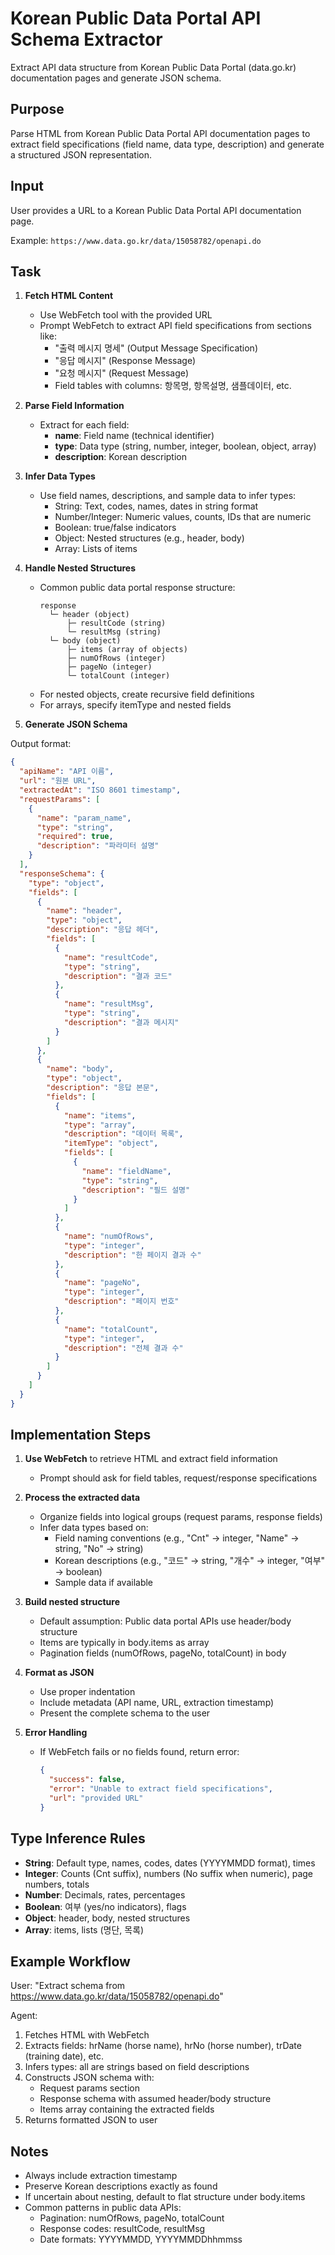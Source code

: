 # Korean Public Data Portal API Schema Extractor

Extract API data structure from Korean Public Data Portal (data.go.kr) documentation pages and generate JSON schema.

## Purpose

Parse HTML from Korean Public Data Portal API documentation pages to extract field specifications (field name, data type, description) and generate a structured JSON representation.

## Input

User provides a URL to a Korean Public Data Portal API documentation page.

Example: `https://www.data.go.kr/data/15058782/openapi.do`

## Task

1. **Fetch HTML Content**
   - Use WebFetch tool with the provided URL
   - Prompt WebFetch to extract API field specifications from sections like:
     - "출력 메시지 명세" (Output Message Specification)
     - "응답 메시지" (Response Message)
     - "요청 메시지" (Request Message)
     - Field tables with columns: 항목명, 항목설명, 샘플데이터, etc.

2. **Parse Field Information**
   - Extract for each field:
     - **name**: Field name (technical identifier)
     - **type**: Data type (string, number, integer, boolean, object, array)
     - **description**: Korean description

3. **Infer Data Types**
   - Use field names, descriptions, and sample data to infer types:
     - String: Text, codes, names, dates in string format
     - Number/Integer: Numeric values, counts, IDs that are numeric
     - Boolean: true/false indicators
     - Object: Nested structures (e.g., header, body)
     - Array: Lists of items

4. **Handle Nested Structures**
   - Common public data portal response structure:
     ```
     response
       └─ header (object)
           ├─ resultCode (string)
           └─ resultMsg (string)
       └─ body (object)
           ├─ items (array of objects)
           ├─ numOfRows (integer)
           ├─ pageNo (integer)
           └─ totalCount (integer)
     ```
   - For nested objects, create recursive field definitions
   - For arrays, specify itemType and nested fields

5. **Generate JSON Schema**

Output format:

```json
{
  "apiName": "API 이름",
  "url": "원본 URL",
  "extractedAt": "ISO 8601 timestamp",
  "requestParams": [
    {
      "name": "param_name",
      "type": "string",
      "required": true,
      "description": "파라미터 설명"
    }
  ],
  "responseSchema": {
    "type": "object",
    "fields": [
      {
        "name": "header",
        "type": "object",
        "description": "응답 헤더",
        "fields": [
          {
            "name": "resultCode",
            "type": "string",
            "description": "결과 코드"
          },
          {
            "name": "resultMsg",
            "type": "string",
            "description": "결과 메시지"
          }
        ]
      },
      {
        "name": "body",
        "type": "object",
        "description": "응답 본문",
        "fields": [
          {
            "name": "items",
            "type": "array",
            "description": "데이터 목록",
            "itemType": "object",
            "fields": [
              {
                "name": "fieldName",
                "type": "string",
                "description": "필드 설명"
              }
            ]
          },
          {
            "name": "numOfRows",
            "type": "integer",
            "description": "한 페이지 결과 수"
          },
          {
            "name": "pageNo",
            "type": "integer",
            "description": "페이지 번호"
          },
          {
            "name": "totalCount",
            "type": "integer",
            "description": "전체 결과 수"
          }
        ]
      }
    ]
  }
}
```

## Implementation Steps

1. **Use WebFetch** to retrieve HTML and extract field information
   - Prompt should ask for field tables, request/response specifications

2. **Process the extracted data**
   - Organize fields into logical groups (request params, response fields)
   - Infer data types based on:
     - Field naming conventions (e.g., "Cnt" → integer, "Name" → string, "No" → string)
     - Korean descriptions (e.g., "코드" → string, "개수" → integer, "여부" → boolean)
     - Sample data if available

3. **Build nested structure**
   - Default assumption: Public data portal APIs use header/body structure
   - Items are typically in body.items as array
   - Pagination fields (numOfRows, pageNo, totalCount) in body

4. **Format as JSON**
   - Use proper indentation
   - Include metadata (API name, URL, extraction timestamp)
   - Present the complete schema to the user

5. **Error Handling**
   - If WebFetch fails or no fields found, return error:
     ```json
     {
       "success": false,
       "error": "Unable to extract field specifications",
       "url": "provided URL"
     }
     ```

## Type Inference Rules

- **String**: Default type, names, codes, dates (YYYYMMDD format), times
- **Integer**: Counts (Cnt suffix), numbers (No suffix when numeric), page numbers, totals
- **Number**: Decimals, rates, percentages
- **Boolean**: 여부 (yes/no indicators), flags
- **Object**: header, body, nested structures
- **Array**: items, lists (명단, 목록)

## Example Workflow

User: "Extract schema from https://www.data.go.kr/data/15058782/openapi.do"

Agent:
1. Fetches HTML with WebFetch
2. Extracts fields: hrName (horse name), hrNo (horse number), trDate (training date), etc.
3. Infers types: all are strings based on field descriptions
4. Constructs JSON schema with:
   - Request params section
   - Response schema with assumed header/body structure
   - Items array containing the extracted fields
5. Returns formatted JSON to user

## Notes

- Always include extraction timestamp
- Preserve Korean descriptions exactly as found
- If uncertain about nesting, default to flat structure under body.items
- Common patterns in public data APIs:
  - Pagination: numOfRows, pageNo, totalCount
  - Response codes: resultCode, resultMsg
  - Date formats: YYYYMMDD, YYYYMMDDhhmmss
